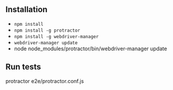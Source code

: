 
## Installation
- `npm install`
- `npm install -g protractor`
- `npm install -g webdriver-manager`
- `webdriver-manager update`
- node node_modules/protractor/bin/webdriver-manager update

## Run tests 
 protractor e2e/protractor.conf.js